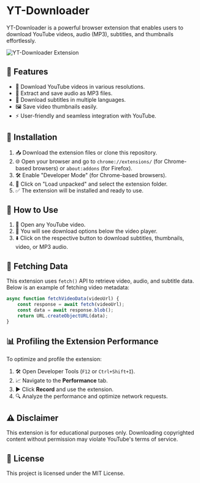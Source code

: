 # YT-Downloader

YT-Downloader is a powerful browser extension that enables users to download YouTube videos, audio (MP3), subtitles, and thumbnails effortlessly.

![YT-Downloader Extension](https://i.ibb.co.com/fV2kr8zL/20250310-114150.jpg)

## 🚀 Features

- 🎥 Download YouTube videos in various resolutions.
- 🎵 Extract and save audio as MP3 files.
- 📝 Download subtitles in multiple languages.
- 🖼️ Save video thumbnails easily.
- ⚡ User-friendly and seamless integration with YouTube.

## 🔧 Installation

1. 📥 Download the extension files or clone this repository.
2. 🌐 Open your browser and go to `chrome://extensions/` (for Chrome-based browsers) or `about:addons` (for Firefox).
3. 🛠️ Enable "Developer Mode" (for Chrome-based browsers).
4. 📂 Click on "Load unpacked" and select the extension folder.
5. ✅ The extension will be installed and ready to use.

## 🎯 How to Use

1. 🔎 Open any YouTube video.
2. 🛑 You will see download options below the video player.
3. ⬇️ Click on the respective button to download subtitles, thumbnails, video, or MP3 audio.

## 📡 Fetching Data

This extension uses `fetch()` API to retrieve video, audio, and subtitle data. Below is an example of fetching video metadata:

```javascript
async function fetchVideoData(videoUrl) {
    const response = await fetch(videoUrl);
    const data = await response.blob();
    return URL.createObjectURL(data);
}
```

## 📊 Profiling the Extension Performance

To optimize and profile the extension:

1. 🛠️ Open Developer Tools (`F12` or `Ctrl+Shift+I`).
2. 📈 Navigate to the **Performance** tab.
3. ▶️ Click **Record** and use the extension.
4. 🔍 Analyze the performance and optimize network requests.

## ⚠️ Disclaimer

This extension is for educational purposes only. Downloading copyrighted content without permission may violate YouTube's terms of service.

## 📜 License

This project is licensed under the MIT License.
